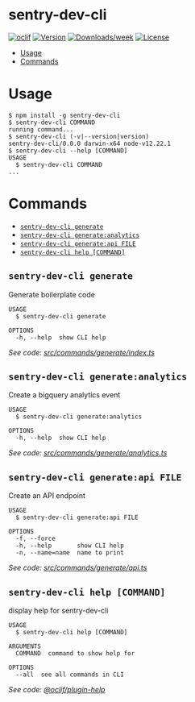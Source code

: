 sentry-dev-cli
==============



[![oclif](https://img.shields.io/badge/cli-oclif-brightgreen.svg)](https://oclif.io)
[![Version](https://img.shields.io/npm/v/sentry-dev-cli.svg)](https://npmjs.org/package/sentry-dev-cli)
[![Downloads/week](https://img.shields.io/npm/dw/sentry-dev-cli.svg)](https://npmjs.org/package/sentry-dev-cli)
[![License](https://img.shields.io/npm/l/sentry-dev-cli.svg)](https://github.com/NisanthanNanthakumar/sentry-dev-cli/blob/master/package.json)

<!-- toc -->
* [Usage](#usage)
* [Commands](#commands)
<!-- tocstop -->
# Usage
<!-- usage -->
```sh-session
$ npm install -g sentry-dev-cli
$ sentry-dev-cli COMMAND
running command...
$ sentry-dev-cli (-v|--version|version)
sentry-dev-cli/0.0.0 darwin-x64 node-v12.22.1
$ sentry-dev-cli --help [COMMAND]
USAGE
  $ sentry-dev-cli COMMAND
...
```
<!-- usagestop -->
# Commands
<!-- commands -->
* [`sentry-dev-cli generate`](#sentry-dev-cli-generate)
* [`sentry-dev-cli generate:analytics`](#sentry-dev-cli-generateanalytics)
* [`sentry-dev-cli generate:api FILE`](#sentry-dev-cli-generateapi-file)
* [`sentry-dev-cli help [COMMAND]`](#sentry-dev-cli-help-command)

## `sentry-dev-cli generate`

Generate boilerplate code

```
USAGE
  $ sentry-dev-cli generate

OPTIONS
  -h, --help  show CLI help
```

_See code: [src/commands/generate/index.ts](https://github.com/NisanthanNanthakumar/sentry-dev-cli/blob/v0.0.0/src/commands/generate/index.ts)_

## `sentry-dev-cli generate:analytics`

Create a bigquery analytics event

```
USAGE
  $ sentry-dev-cli generate:analytics

OPTIONS
  -h, --help  show CLI help
```

_See code: [src/commands/generate/analytics.ts](https://github.com/NisanthanNanthakumar/sentry-dev-cli/blob/v0.0.0/src/commands/generate/analytics.ts)_

## `sentry-dev-cli generate:api FILE`

Create an API endpoint

```
USAGE
  $ sentry-dev-cli generate:api FILE

OPTIONS
  -f, --force
  -h, --help       show CLI help
  -n, --name=name  name to print
```

_See code: [src/commands/generate/api.ts](https://github.com/NisanthanNanthakumar/sentry-dev-cli/blob/v0.0.0/src/commands/generate/api.ts)_

## `sentry-dev-cli help [COMMAND]`

display help for sentry-dev-cli

```
USAGE
  $ sentry-dev-cli help [COMMAND]

ARGUMENTS
  COMMAND  command to show help for

OPTIONS
  --all  see all commands in CLI
```

_See code: [@oclif/plugin-help](https://github.com/oclif/plugin-help/blob/v3.2.3/src/commands/help.ts)_
<!-- commandsstop -->
